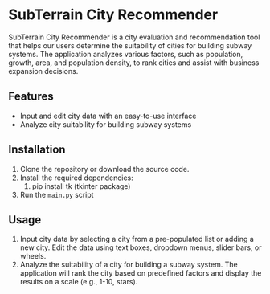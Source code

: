 # SubTerrain City Recommender

SubTerrain City Recommender is a city evaluation and recommendation tool that helps our users determine the suitability of cities for building subway systems. The application analyzes various factors, such as population, growth, area, and population density, to rank cities and assist with business expansion decisions.

## Features

- Input and edit city data with an easy-to-use interface
- Analyze city suitability for building subway systems

## Installation

1. Clone the repository or download the source code.
2. Install the required dependencies:
   1. pip install tk (tkinter package)
3. Run the `main.py` script

## Usage

1. Input city data by selecting a city from a pre-populated list or adding a new city. Edit the data using text boxes, dropdown menus, slider bars, or wheels.
2. Analyze the suitability of a city for building a subway system. The application will rank the city based on predefined factors and display the results on a scale (e.g., 1-10, stars).
